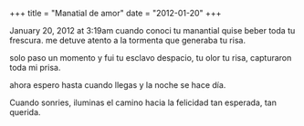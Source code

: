 +++
title = "Manatial de amor"
date = "2012-01-20"
+++


January 20, 2012 at 3:19am
cuando conoci tu manantial
quise beber toda tu frescura.
me detuve atento a la tormenta
que generaba tu risa.
 
 
solo paso un momento
y fui tu esclavo
despacio, tu olor
tu risa, capturaron toda mi prisa.
 
 
ahora espero
hasta cuando llegas 
y la noche se hace día.
 
 
Cuando sonries,
iluminas el camino hacia la felicidad
tan esperada, tan querida.
